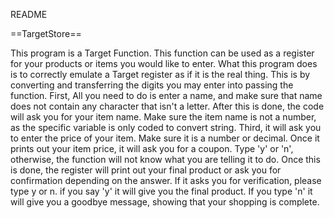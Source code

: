 README

==TargetStore==

This program is a Target Function. This function can be used as a register for your products or items
you would like to enter. What this program does is to correctly emulate a Target register as if it is the real thing.
This is by converting and transferring the digits you may enter into passing the function.
First, All you need to do is enter a name, and make sure that name does not contain any character that isn't a letter.
After this is done, the code will ask you for your item name. Make sure the item name is not a number,
as the specific variable is only coded to convert string. Third, it will ask you to enter the price of your item.
Make sure it is a number or decimal. Once it prints out your item price, it will ask you for a coupon.
Type 'y' or 'n', otherwise, the function will not know what you are telling it to do.
Once this is done, the register will print out your final product or ask you for confirmation depending on the answer.
If it asks you for verification, please type y or n. if you say 'y' it will give you the final product.
If you type 'n' it will give you a goodbye message, showing that your shopping is complete.